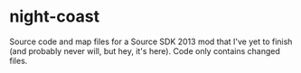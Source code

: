 # night-coast
Source code and map files for a Source SDK 2013 mod that I've yet to finish (and probably never will, but hey, it's here).
Code only contains changed files.
